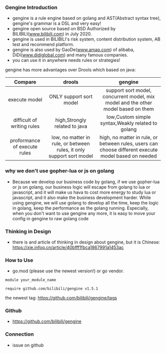 ### Gengine Introduction
- gengine is a rule engine based on golang and AST(Abstract syntax tree), gengine's grammar is a DSL and very easy!
- gengine open source based on BSD Authorized by BILIBILI(www.bilibili.com) in July 2020. 
- gengine is used in BILIBILI's risk system, content distribution system, AB test and recommend platform.
- gengine is also used by GaoDe(www.amap.com) of alibaba, DiDi(www.didiglobal.com) and many famous companies.
- you can use it in anywhere needs rules or strategies!

gengine has more advantages over Drools which based on java: 

| Compare | drools |  gengine | 
| :--------: | :--------: | :--------------------: |
| execute model | ONLY support sort model | support sort model, concurrent model, mix model and the other model based on them | 
| difficult of writing rules | high,Strongly related to java | low,Custom simple syntax,Weakly related to golang | 
| proformance of execute rules | low, no matter in rule, or between rules, it only support sort model  | high, no matter in rule, or between rules, users can choose different execute model based on needed| 

### why we don't use gopher-lua or js on golang 
- Because we develop our business code by golang, if we use gopher-lua or js on golang, our business logic will escape from golang to lua or javascript, 
and it will make us hava to cost more energy to study lua or javascript, and it also make the business development harder. 
While using gengine, we will use golang to develop all the time, keep the logic in golang, keep the performance as the golang running.
Especially, when you don't want to use gengine any more, it is easy to move your config in gengine to raw golang code

### Thinking in Design
- there is and article of thinking in design about gengine, but it is Chinese: https://xie.infoq.cn/article/40bfff1fbca1867991a1453ac

### How to Use
- go.mod (please use the newest version!) or go vendor.

```
module your_module_name

require github.com/bilibili/gengine v1.5.1
```
the newest tag: https://github.com/bilibili/gengine/tags  


### Github
- https://github.com/bilibili/gengine

### Connection
- issue on github
